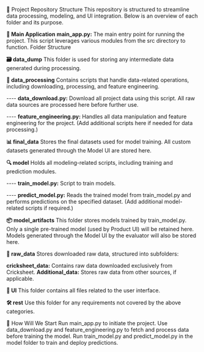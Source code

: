 📁 Project Repository Structure
This repository is structured to streamline data processing, modeling, and UI integration. Below is an overview of each folder and its purpose.


**🚀 Main Application**
**main_app.py:** The main entry point for running the project. This script leverages various modules from the src directory to function.
Folder Structure


**🗃️ data_dump**
This folder is used for storing any intermediate data generated during processing.

**🧩 data_processing**
Contains scripts that handle data-related operations, including downloading, processing, and feature engineering.

---- **data_download.py:** Download all project data using this script. All raw data sources are processed here before further use.

---- **feature_engineering.py:** Handles all data manipulation and feature engineering for the project.
(Add additional scripts here if needed for data processing.)

**📊 final_data**
Stores the final datasets used for model training. All custom datasets generated through the Model UI are stored here.

**🔍 model**
Holds all modeling-related scripts, including training and prediction modules.

---- **train_model.py:** Script to train models.

---- **predict_model.py:** Reads the trained model from train_model.py and performs predictions on the specified dataset.
(Add additional model-related scripts if required.)

**📦 model_artifacts**
This folder stores models trained by train_model.py. Only a single pre-trained model (used by Product UI) will be retained here. Models generated through the Model UI by the evaluator will also be stored here.


**📂 raw_data**
Stores downloaded raw data, structured into subfolders:

**cricksheet_data:** Contains raw data downloaded exclusively from Cricksheet.
**Additional_data:** Stores raw data from other sources, if applicable.


**🎨 UI**
This folder contains all files related to the user interface.

**🛠️ rest**
Use this folder for any requirements not covered by the above categories.

🔧 How Will We Start
Run main_app.py to initiate the project.
Use data_download.py and feature_engineering.py to fetch and process data before training the model.
Run train_model.py and predict_model.py in the model folder to train and deploy predictions.
